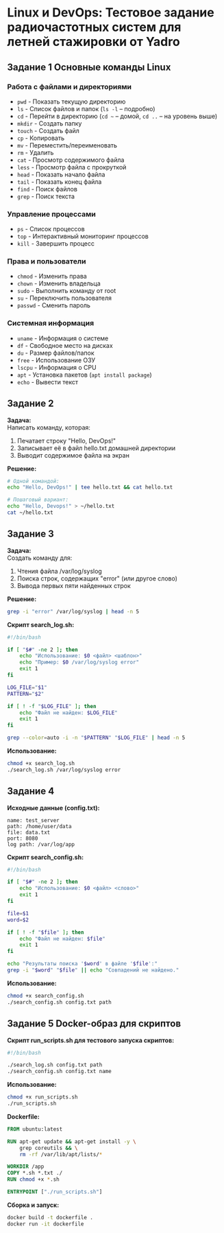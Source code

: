 # Linux и DevOps: Тестовое задание радиочастотных систем для летней стажировки от Yadro

## Задание 1 Основные команды Linux

### Работа с файлами и директориями
- `pwd` - Показать текущую директорию
- `ls` - Список файлов и папок (`ls -l` – подробно)
- `cd` - Перейти в директорию (`cd ~` – домой, `cd ..` – на уровень выше)
- `mkdir` - Создать папку
- `touch` - Создать файл
- `cp` - Копировать
- `mv` - Переместить/переименовать
- `rm` - Удалить
- `cat` - Просмотр содержимого файла
- `less` - Просмотр файла с прокруткой
- `head` - Показать начало файла
- `tail` - Показать конец файла
- `find` - Поиск файлов
- `grep` - Поиск текста

### Управление процессами
- `ps` - Список процессов
- `top` - Интерактивный мониторинг процессов
- `kill` - Завершить процесс

### Права и пользователи
- `chmod` - Изменить права
- `chown` - Изменить владельца
- `sudo` - Выполнить команду от root
- `su` - Переключить пользователя
- `passwd` - Сменить пароль

### Системная информация
- `uname` - Информация о системе
- `df` - Свободное место на дисках
- `du` - Размер файлов/папок
- `free` - Использование ОЗУ
- `lscpu` - Информация о CPU
- `apt` - Установка пакетов (`apt install package`)
- `echo` - Вывести текст

## Задание 2

**Задача:**  
Написать команду, которая:
1. Печатает строку "Hello, DevOps!"
2. Записывает её в файл hello.txt домашней директории
3. Выводит содержимое файла на экран

**Решение:**
```bash
# Одной командой:
echo "Hello, DevOps!" | tee hello.txt && cat hello.txt

# Пошаговый вариант:
echo "Hello, Devops!" > ~/hello.txt
cat ~/hello.txt
```

## Задание 3

**Задача:**  
Создать команду для:
1. Чтения файла /var/log/syslog
2. Поиска строк, содержащих "error" (или другое слово)
3. Вывода первых пяти найденных строк

**Решение:**
```bash
grep -i "error" /var/log/syslog | head -n 5
```

**Скрипт search_log.sh:**
```bash
#!/bin/bash

if [ "$#" -ne 2 ]; then
    echo "Использование: $0 <файл> <шаблон>"
    echo "Пример: $0 /var/log/syslog error"
    exit 1
fi

LOG_FILE="$1"
PATTERN="$2"

if [ ! -f "$LOG_FILE" ]; then
    echo "Файл не найден: $LOG_FILE"
    exit 1
fi

grep --color=auto -i -n "$PATTERN" "$LOG_FILE" | head -n 5
```

**Использование:**
```bash
chmod +x search_log.sh
./search_log.sh /var/log/syslog error
```

## Задание 4

**Исходные данные (config.txt):**
```
name: test_server
path: /home/user/data
file: data.txt
port: 8080
log path: /var/log/app
```

**Скрипт search_config.sh:**
```bash
#!/bin/bash

if [ "$#" -ne 2 ]; then
    echo "Использование: $0 <файл> <слово>"
    exit 1
fi

file=$1
word=$2

if [ ! -f "$file" ]; then
    echo "Файл не найден: $file"
    exit 1
fi

echo "Результаты поиска '$word' в файле '$file':"
grep -i "$word" "$file" || echo "Совпадений не найдено."
```

**Использование:**
```bash
chmod +x search_config.sh
./search_config.sh config.txt path
```

## Задание 5 Docker-образ для скриптов

**Скрипт run_scripts.sh для тестового запуска скриптов:**
```bash
#!/bin/bash

./search_log.sh config.txt path
./search_config.sh config.txt name
```

**Использование:**
```bash
chmod +x run_scripts.sh
./run_scripts.sh
```

**Dockerfile:**
```dockerfile
FROM ubuntu:latest

RUN apt-get update && apt-get install -y \
    grep coreutils && \
    rm -rf /var/lib/apt/lists/*

WORKDIR /app
COPY *.sh *.txt ./
RUN chmod +x *.sh

ENTRYPOINT ["./run_scripts.sh"]
```

**Сборка и запуск:**
```bash
docker build -t dockerfile .
docker run -it dockerfile
```
